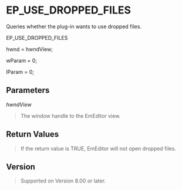 # EP\_USE\_DROPPED\_FILES

Queries whether the plug-in wants to use dropped files.

EP\_USE\_DROPPED\_FILES

hwnd = hwndView;

wParam = 0;

lParam = 0;

## Parameters

_hwndView_

> The window handle to the EmEditor view.

## Return Values

> If the return value is TRUE, EmEditor will not open dropped
> files.

## Version

> Supported on Version 8.00 or later.
